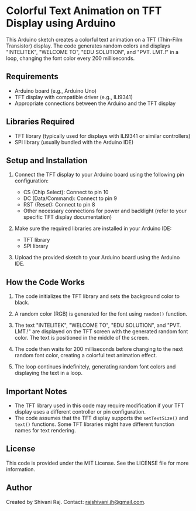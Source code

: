 # Colorful Text Animation on TFT Display using Arduino

This Arduino sketch creates a colorful text animation on a TFT (Thin-Film Transistor) display. The code generates random colors and displays "INTELITEK", "WELCOME TO", "EDU SOLUTION", and "PVT. LMT.!" in a loop, changing the font color every 200 milliseconds.

## Requirements

- Arduino board (e.g., Arduino Uno)
- TFT display with compatible driver (e.g., ILI9341)
- Appropriate connections between the Arduino and the TFT display

## Libraries Required

- TFT library (typically used for displays with ILI9341 or similar controllers)
- SPI library (usually bundled with the Arduino IDE)

## Setup and Installation

1. Connect the TFT display to your Arduino board using the following pin configuration:
   - CS (Chip Select): Connect to pin 10
   - DC (Data/Command): Connect to pin 9
   - RST (Reset): Connect to pin 8
   - Other necessary connections for power and backlight (refer to your specific TFT display documentation)

2. Make sure the required libraries are installed in your Arduino IDE:
   - TFT library
   - SPI library

3. Upload the provided sketch to your Arduino board using the Arduino IDE.

## How the Code Works

1. The code initializes the TFT library and sets the background color to black.

2. A random color (RGB) is generated for the font using `random()` function.

3. The text "INTELITEK", "WELCOME TO", "EDU SOLUTION", and "PVT. LMT.!" are displayed on the TFT screen with the generated random font color. The text is positioned in the middle of the screen.

4. The code then waits for 200 milliseconds before changing to the next random font color, creating a colorful text animation effect.

5. The loop continues indefinitely, generating random font colors and displaying the text in a loop.

## Important Notes

- The TFT library used in this code may require modification if your TFT display uses a different controller or pin configuration.
- The code assumes that the TFT display supports the `setTextSize()` and `text()` functions. Some TFT libraries might have different function names for text rendering.

## License

This code is provided under the MIT License. See the LICENSE file for more information.

## Author

Created by Shivani Raj. Contact: rajshivani.jh@gmail.com.
